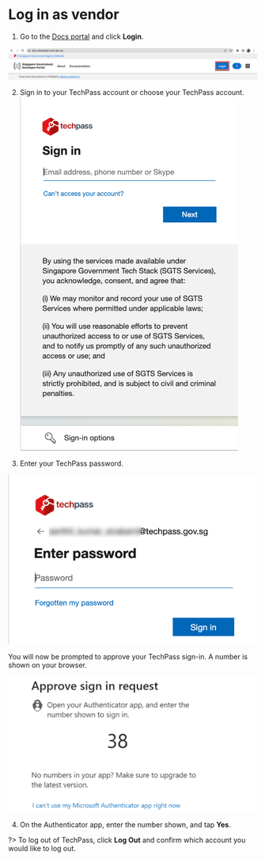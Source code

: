 # Log in as vendor

1. Go to the [Docs portal](https://docs.developer.tech.gov.sg/) and click **Login**.

<kbd>![new-docs](assets/images/onboarding/po-non-se/new-docs-portal.png)</kbd>

2. Sign in to your TechPass account or choose your TechPass account.
<kbd>![sign-in](assets/images/access-sgts-services-using-techpass/vendor-sign-in-new.png)</kbd>

3.  Enter your TechPass password.

<kbd>![log-in-with-techpass](assets/images/access-sgts-services-using-techpass/vendor-password.png)</kbd>

<!--4. Choose an authenticating method.
<kbd>![log-in-with-techpass](assets/images/access-sgts-services-using-techpass/vendor-choose-auth-method.png)</kbd>-->

You will now be prompted to approve your TechPass sign-in. A number is shown on your browser.

 <kbd>![number-mfa](assets/images/onboarding/po-non-se/mfa-number-displayed-on-screen.png)</kbd>

4. On the Authenticator app, enter the number shown, and tap **Yes**.

?> To log out of TechPass, click **Log Out** and confirm which account you would like to log out.
